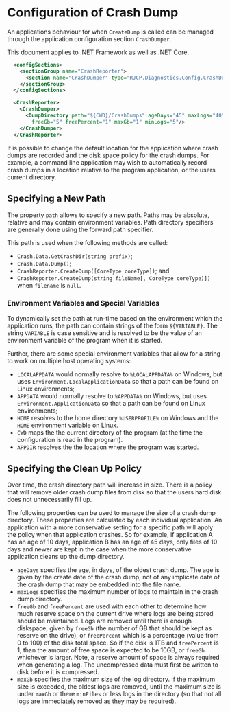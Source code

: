 # Configuration of Crash Dump

An applications behaviour for when `CreateDump` is called can be managed through
the application configuration section `CrashDumper`.

This document applies to .NET Framework as well as .NET Core.

```xml
  <configSections>
    <sectionGroup name="CrashReporter">
      <section name="CrashDumper" type="RJCP.Diagnostics.Config.CrashDumper, RJCP.Diagnostics.CrashReporter"/>
    </sectionGroup>
  </configSections>

  <CrashReporter>
    <CrashDumper>
      <DumpDirectory path="${CWD}/CrashDumps" ageDays="45" maxLogs="40"
        freeGb="5" freePercent="1" maxGb="1" minLogs="5"/>
    </CrashDumper>
  </CrashReporter>
```

It is possible to change the default location for the application where crash
dumps are recorded and the disk space policy for the crash dumps. For example, a
command line application may wish to automatically record crash dumps in a
location relative to the program application, or the users current directory.

## Specifying a New Path

The property `path` allows to specify a new path. Paths may be absolute,
relative and may contain environment variables. Path directory specifiers are
generally done using the forward path specifier.

This path is used when the following methods are called:

- `Crash.Data.GetCrashDir(string prefix)`;
- `Crash.Data.Dump()`;
- `CrashReporter.CreateDump([CoreType coreType])`; and
- `CrashReporter.CreateDump(string fileName[, CoreType coreType)])` when
  `filename` is `null`.

### Environment Variables and Special Variables

To dynamically set the path at run-time based on the environment which the
application runs, the path can contain strings of the form `${VARIABLE}`. The
string `VARIABLE` is case sensitive and is resolved to be the value of an
environment variable of the program when it is started.

Further, there are some special environment variables that allow for a string to
work on multiple host operating systems:

- `LOCALAPPDATA` would normally resolve to `%LOCALAPPDATA%` on Windows, but uses
  `Environment.LocalApplicationData` so that a path can be found on Linux
  environments;
- `APPDATA` would normally resolve to `%APPDATA%` on Windows, but uses
  `Environment.ApplicationData` so that a path can be found on Linux
  environments;
- `HOME` resolves to the home directory `%USERPROFILE%` on Windows and the
  `HOME` environment variable on Linux.
- `CWD` maps the the current directory of the program (at the time the
  configuration is read in the program).
- `APPDIR` resolves the the location where the program was started.

## Specifying the Clean Up Policy

Over time, the crash directory path will increase in size. There is a policy
that will remove older crash dump files from disk so that the users hard disk
does not unnecessarily fill up.

The following properties can be used to manage the size of a crash dump
directory. These properties are calculated by each individual application. An
application with a more conservative setting for a specific path will apply the
policy when that application crashes. So for example, if application A has an
age of 10 days, application B has an age of 45 days, only files of 10 days and
newer are kept in the case when the more conservative application cleans up the
dump directory.

- `ageDays` specifies the age, in days, of the oldest crash dump. The age is
  given by the create date of the crash dump, not of any implicate date of the
  crash dump that may be embedded into the file name.
- `maxLogs` specifies the maximum number of logs to maintain in the crash dump
  directory.
- `freeGb` and `freePercent` are used with each other to determine how much
  reserve space on the current drive where logs are being stored should be
  maintained. Logs are removed until there is enough diskspace, given by
  `freeGb` (the number of GB that should be kept as reserve on the drive), or
  `freePercent` which is a percentage (value from 0 to 100) of the disk total
  space. So if the disk is 1TB and `freePercent` is 1, than the amount of free
  space is expected to be 10GB, or `freeGb` whichever is larger. Note, a reserve
  amount of space is always required when generating a log. The uncompressed
  data must first be written to disk before it is compressed.
- `maxGb` specifies the maximum size of the log directory. If the maximum size
  is exceeded, the oldest logs are removed, until the maximum size is under
  `maxGb` or there `minFiles` or less logs in the directory (so that not all
  logs are immediately removed as they may be required).
